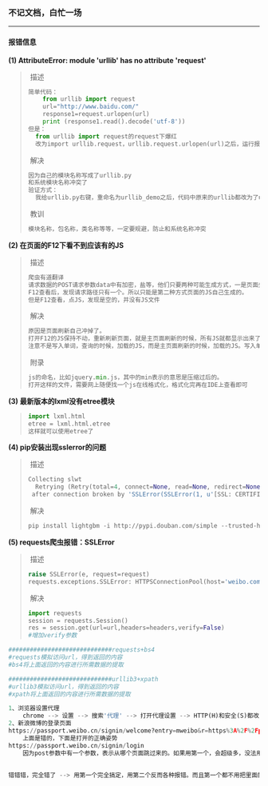 

### 不记文档，白忙一场

------

#### 报错信息

**(1) AttributeError: module 'urllib' has no attribute 'request'**

> ​	描述
>
> ```python
> 简单代码：
>     from urllib import request
>     url="http://www.baidu.com/"
>     response1=request.urlopen(url)
>     print (response1.read().decode('utf-8'))
> 但是：
> 	from urllib import request的request下爆红
> 	改为import urllib.request，urllib.request.urlopen(url)之后，运行报上面的错误
> ```
>
> ​	解决
>
> ```python
> 因为自己的模块名称写成了urllib.py
> 和系统模块名称冲突了
> 验证方式：
> 	我给urllib.py右键，重命名为urllib_demo之后，代码中原来的urllib都改为了urllib_demo，所以可以证实代码中的urllib引用的并不是系统的模块urllib，而是自己的模块urllib。
> ```
>
> ​	教训
>
> ```python
> 模块名称，包名称，类名称等等，一定要规避，防止和系统名称冲突
> ```
>

**(2) 在页面的F12下看不到应该有的JS**

> ​	描述
>
> ```python
> 爬虫有道翻译
> 请求数据的POST请求参数data中有加密，盐等，他们只要两种可能生成方式，一是页面先请求后台，后端生成后传回页面，二是页面的JS自己生成。
> F12查看后，发现请求路径只有一个。所以只能是第二种方式页面的JS自己生成的。
> 但是F12查看，点JS，发现是空的，并没有JS文件
> ```
>
> ​	解决
>
> ```python
> 原因是页面刷新自己冲掉了。
> 打开F12的JS保持不动，重新刷新页面，就是主页面刷新的时候，所有JS就都显示出来了。
> 注意不是写入单词，查询的时候，加载的JS，而是主页面刷新的时候，加载的JS。写入单词查询只是主页面上行的一个ajax请求而已。
> ```
>
> ​	附录
>
> ```python
> js的命名，比如jquery.min.js，其中的min表示的意思是压缩过后的。
> 打开这样的文件，需要网上随便找一个js在线格式化，格式化完再在IDE上查看即可
> ```
>

**(3) 最新版本的lxml没有etree模块**

> ```python
> import lxml.html
> etree = lxml.html.etree
> 这样就可以使用etree了
> ```

**(4) pip安装出现sslerror的问题**

> ​	描述
>
> ```python
> Collecting slwt
>   Retrying (Retry(total=4, connect=None, read=None, redirect=None, status=None))
>  after connection broken by 'SSLError(SSLError(1, u'[SSL: CERTIFICATE_VERIFY_FAI
> ```
>
> ​	解决
>
> ```python
> pip install lightgbm -i http://pypi.douban.com/simple --trusted-host pypi.douban.com
> ```

**(5) requests爬虫报错：SSLError**

> ​	描述
>
> ```python
> raise SSLError(e, request=request)
> requests.exceptions.SSLError: HTTPSConnectionPool(host='weibo.com', port=443): Max retries exceeded with url: /5803031936/info (Caused by SSLError(SSLCertVerificationError(1, '[SSL: CERTIFICATE_VERIFY_FAILED] certificate verify failed: unable to get local issuer certificate (_ssl.c:1045)')))
> ```
>
> ​	解决
>
> ```python
> import requests
> session = requests.Session()
> res = session.get(url=url,headers=headers,verify=False)
> #增加verify参数
> ```

















```python
#############################requests+bs4
#requests模拟访问url，得到返回的内容
#bs4将上面返回的内容进行所需数据的提取

#############################urllib3+xpath
#urllib3模拟访问url，得到返回的内容
#xpath将上面返回的内容进行所需数据的提取
```



```python
1、浏览器设置代理
	chrome --> 设置 --> 搜索'代理' --> 打开代理设置 --> HTTP(H)和安全(S)都改为网上的代理IP和PORT
2、新浪微博的登录页面
https://passport.weibo.cn/signin/welcome?entry=mweibo&r=https%3A%2F%2Fpad.weibo.cn%2F%3Fsudaref%3Dwww.baidu.com%26display%3D0%26retcode%3D6102&sudaref=www.baidu.com&display=0&retcode=6102&_T_WM=4680b0fcfbeda5b3095f6e98de7d731c
    上面是错的，下面是打开的正确姿势
https://passport.weibo.cn/signin/login
    因为post参数中有一个参数，表示从哪个页面跳过来的。如果用第一个，会超级多，没法用
    
    
错错错，完全错了 --> 用第一个完全搞定，用第二个反而各种报错。而且第一个都不用把里面的https什么的在url编码解码里面改一下。直接放在代码里就可以搞定了。
```

